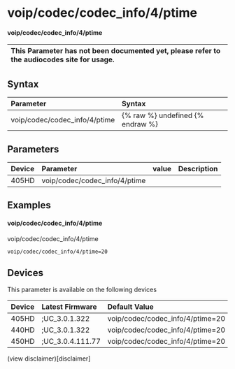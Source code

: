 ﻿---
description: voip/codec/codec_info/4/ptime
search:
    keywords: ['voip','codec','codec_info','4','ptime']
---

# voip/codec/codec_info/4/ptime

#### voip/codec/codec_info/4/ptime


| This Parameter has not been documented yet, please refer to the audiocodes site for usage.  |
| :--- |

## Syntax
| Parameter | Syntax |
| :--- | :--- |
|voip/codec/codec_info/4/ptime | {% raw %} undefined {% endraw %} |

## Parameters
|Device|Parameter|value|Description|
|:---|:---|:---|:---|
| 405HD | voip/codec/codec_info/4/ptime |  |  |

## Examples
#### voip/codec/codec_info/4/ptime

voip/codec/codec_info/4/ptime

```
voip/codec/codec_info/4/ptime=20
```

## Devices
This parameter is available on the following devices

| Device | Latest Firmware | Default Value |
|:---|:---|:---|
| 405HD | ;UC_3.0.1.322 | voip/codec/codec_info/4/ptime=20 
| 440HD | ;UC_3.0.1.322 | voip/codec/codec_info/4/ptime=20 
| 450HD | ;UC_3.0.4.111.77 | voip/codec/codec_info/4/ptime=20 

(view disclaimer)[disclaimer]
